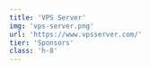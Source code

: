 ```yaml
---
title: 'VPS Server'
img: 'vps-server.png'
url: 'https://www.vpsserver.com/'
tier: 'Sponsors'
class: 'h-8'
---
```

